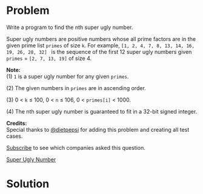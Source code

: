 
# Problem

Write a program to find the nth super ugly number.

Super ugly numbers are positive numbers whose all prime factors are in the
given prime list `primes` of size `k`. For example, `[1, 2, 4, 7, 8, 13, 14,
16, 19, 26, 28, 32] ` is the sequence of the first 12 super ugly numbers given
`primes` = `[2, 7, 13, 19]` of size 4.

**Note:**  
(1) `1` is a super ugly number for any given `primes`.

(2) The given numbers in `primes` are in ascending order.

(3) 0 < `k` ≤ 100, 0 < `n` ≤ 106, 0 < `primes[i]` < 1000.

(4) The nth super ugly number is guaranteed to fit in a 32-bit signed integer.

**Credits:**  
Special thanks to [@dietpepsi](https://leetcode.com/discuss/user/dietpepsi)
for adding this problem and creating all test cases.

[Subscribe](/subscribe/) to see which companies asked this question.



[Super Ugly Number](https://leetcode.com/problems/super-ugly-number)

# Solution



